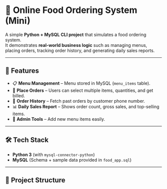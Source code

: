 # 🍕 Online Food Ordering System (Mini)

A simple **Python + MySQL CLI project** that simulates a food ordering system.  
It demonstrates **real-world business logic** such as managing menus, placing orders, tracking order history, and generating daily sales reports.

---

## 🚀 Features
- 📋 **Menu Management** – Menu stored in MySQL (`menu_items` table).  
- 🛒 **Place Orders** – Users can select multiple items, quantities, and get billed.  
- 📜 **Order History** – Fetch past orders by customer phone number.  
- 📊 **Daily Sales Report** – Shows order count, gross sales, and top-selling items.  
- 🔑 **Admin Tools** – Add new menu items easily.  

---

## 🛠️ Tech Stack
- **Python 3** (with `mysql-connector-python`)  
- **MySQL** (Schema + sample data provided in `food_app.sql`)  

---

## 📂 Project Structure
